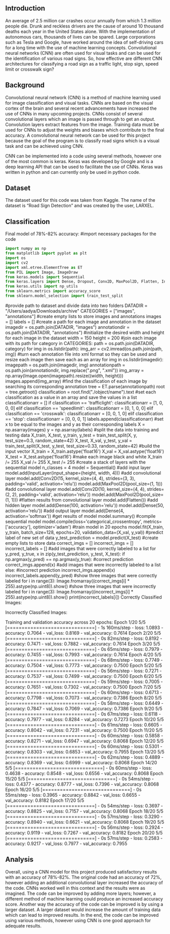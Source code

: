 ## Introduction

An average of 2.5 million car crashes occur annually from which 1.3 million people die. Drunk and reckless drivers are the cause of around 10 thousand deaths each year in the United States alone.  With the implementation of autonomous cars, thousands of lives can be spared. Large corporations such as Tesla and Google, have worked around the idea of self-driving cars for a long time with the use of machine learning concepts. Convolutional neural networks (CNN) are often used for visual tasks and can be used for the identification of various road signs. So, how effective are different CNN architectures for classifying a road sign as a traffic light, stop sign, speed limit or crosswalk sign? 
## Background

Convolutional neural network (CNN) is a method of machine learning used for image classification and visual tasks. CNNs are based on the visual cortex of the brain and several recent advancements have increased the use of CNNs in many upcoming projects. CNNs consist of several convolutional layers which an image is passed through to get an output. Convolution layers extract features from the image. Training data must be used for CNNs to adjust the weights and biases which contribute to the final accuracy. A convolutional neural network can be used for this project because the goal of the program is to classify road signs which is a visual task and can be achieved using CNN.  

CNN can be implemented into a code using several methods, however one of the most common is keras. Keras was developed by Google and is a deep learning API that can be used to facilitate the use of CNNs. Keras was written in python and can currently only be used in python code.

## Dataset
The dataset used for this code was taken from Kaggle. The name of the dataset is “Road Sign Detection” and was created by the user, LARXEL.
## Classification
Final model of 78%-82% accuracy:
#import necessary packages for the code
```python
import numpy as np
from matplotlib import pyplot as plt
import os
import cv2
import xml.etree.ElementTree as ET
from PIL import Image, ImageDraw
from keras.models import Sequential
from keras.layers import Dense, Dropout, Conv2D, MaxPool2D, Flatten, InputLayer
from keras.utils import np_utils
from sklearn.metrics import accuracy_score
from sklearn.model_selection import train_test_split
```
#provide path to dataset and divide data into two folders
DATADIR = "/Users/aadya/Downloads/archive"
CATEGORIES = ["images", "annotations"]
#create empty lists to store images and annotations
images = []
labels = []
#create a path for each image and annotation in the dataset
imagedir = os.path.join(DATADIR, "images")
annotationdir = os.path.join(DATADIR, "annotations")
#initialize the desired width and height for each image in the dataset
width = 150
height = 200
#join each image with its path
for category in CATEGORIES:
   path = os.path.join(DATADIR, category)
   for img in os.listdir(path):
       img_arr = cv2.imread(os.path.join(path, img))
#turn each annotation file into xml format so they can be used and resize each image then save each as an array
for img in os.listdir(imagedir):
   imagepath = os.path.join(imagedir, img)
   annotationpath = os.path.join(annotationdir, img.replace(".png", ".xml"))
   img_array = np.array(Image.open(imagepath).resize((width, height)))
   images.append(img_array)
#find the classification of each image by searching its corresponding annotation
   tree = ET.parse(annotationpath)
   root = tree.getroot()
   classification = root.find("./object/name").text
#set each classification as a value in an array and save the values in a list
classificationarr = []
   if classification == 'trafficlight':
       classificationarr = [1, 0, 0, 0]
   elif classification == 'speedlimit':
       classificationarr = [0, 1, 0, 0]
   elif classification == 'crosswalk':
       classificationarr = [0, 0, 1, 0]
   elif classification == 'stop':
       classificationarr = [0, 0, 0, 1]
   labels.append(classificationarr)
#set x to be equal to the images and y as their corresponding labels
X = np.asarray(images)
y = np.asarray(labels)
#split the data into training and testing data
X_train, X_test, y_train, y_test = train_test_split(X, y, test_size=0.3, random_state=42)
X_test, X_val, y_test, y_val = train_test_split(X_test, y_test, test_size=0.33, random_state=42)
#build the input vector
X_train = X_train.astype('float16')
X_val = X_val.astype('float16')
X_test = X_test.astype('float16')
#make each image black and white
X_train /= 255
X_val /= 255
X_test /= 255
#create a stack of layers with the sequential model
n_classes = 4
model = Sequential()
#add input layer
model.add(InputLayer(input_shape=(height, width, 4)))
#add convolutional layer
model.add(Conv2D(15, kernel_size=(4, 4), strides=(3, 3), padding='valid', activation='relu'))
model.add(MaxPool2D(pool_size=(1, 1)))
#add convolutional layer
model.add(Conv2D(10, kernel_size=(4, 4), strides=(2, 2), padding='valid', activation='relu'))
model.add(MaxPool2D(pool_size=(1, 1)))
#flatten results from convolutional layer
model.add(Flatten())
#add hidden layer
model.add(Dense(100, activation='relu'))
model.add(Dense(50, activation='relu'))
#add output layer
model.add(Dense(4, activation='softmax'))
#get results of model
model.summary()
#compile sequential model
model.compile(loss='categorical_crossentropy', metrics=['accuracy'], optimizer='adam')
#train model in 20 epochs
model.fit(X_train, y_train, batch_size=128, epochs=20, validation_data=(X_val, y_val))
#predict label of new set of data
y_test_prediction = model.predict(X_test)
#create empty lists to store data
correct_imgs = []
incorrect_imgs = []
incorrect_labels = []
#add images that were correctly labeled to a list
for y_pred, y_true, x in zip(y_test_prediction, y_test, X_test):
   if np.argmax(y_pred) == np.argmax(y_true):
       #correct prediction
       correct_imgs.append(x)
#add images that were incorrectly labeled to a list
   else:
       #incorrect prediction
       incorrect_imgs.append(x)
       incorrect_labels.append(y_pred)
#show three images that were correctly labeled
for i in range(3):
   Image.fromarray((correct_imgs[i] * 255).astype(np.uint8)).show()
#show three images that were incorrectly labeled
for i in range(3):
   Image.fromarray((incorrect_imgs[i] * 255).astype(np.uint8)).show()
   print(incorrect_labels[i])
Correctly Classified Images:

Incorrectly Classified Images:

Training and validation accuracy across 20 epochs:
Epoch 1/20
5/5 [==============================] - 1s 160ms/step - loss: 1.0893 - accuracy: 0.7064 - val_loss: 0.8169 - val_accuracy: 0.7614
Epoch 2/20
5/5 [==============================] - 0s 82ms/step - loss: 0.8192 - accuracy: 0.7471 - val_loss: 0.7882 - val_accuracy: 0.7614
Epoch 3/20
5/5 [==============================] - 0s 65ms/step - loss: 0.7979 - accuracy: 0.7455 - val_loss: 0.7993 - val_accuracy: 0.7614
Epoch 4/20
5/5 [==============================] - 0s 68ms/step - loss: 0.7749 - accuracy: 0.7504 - val_loss: 0.7773 - val_accuracy: 0.7500
Epoch 5/20
5/5 [==============================] - 0s 56ms/step - loss: 0.7271 - accuracy: 0.7537 - val_loss: 0.7499 - val_accuracy: 0.7500
Epoch 6/20
5/5 [==============================] - 0s 59ms/step - loss: 0.7005 - accuracy: 0.7651 - val_loss: 0.7302 - val_accuracy: 0.7500
Epoch 7/20
5/5 [==============================] - 0s 60ms/step - loss: 0.6713 - accuracy: 0.7798 - val_loss: 0.7073 - val_accuracy: 0.7386
Epoch 8/20
5/5 [==============================] - 0s 58ms/step - loss: 0.6449 - accuracy: 0.7847 - val_loss: 0.7069 - val_accuracy: 0.7386
Epoch 9/20
5/5 [==============================] - 0s 67ms/step - loss: 0.6118 - accuracy: 0.7977 - val_loss: 0.8284 - val_accuracy: 0.7273
Epoch 10/20
5/5 [==============================] - 0s 61ms/step - loss: 0.6605 - accuracy: 0.8042 - val_loss: 0.7231 - val_accuracy: 0.7500
Epoch 11/20
5/5 [==============================] - 0s 60ms/step - loss: 0.5858 - accuracy: 0.8271 - val_loss: 0.6947 - val_accuracy: 0.8068
Epoch 12/20
5/5 [==============================] - 0s 60ms/step - loss: 0.5301 - accuracy: 0.8303 - val_loss: 0.6853 - val_accuracy: 0.7955
Epoch 13/20
5/5 [==============================] - 0s 62ms/step - loss: 0.4889 - accuracy: 0.8369 - val_loss: 0.6999 - val_accuracy: 0.8068
Epoch 14/20
5/5 [==============================] - 0s 60ms/step - loss: 0.4638 - accuracy: 0.8548 - val_loss: 0.6556 - val_accuracy: 0.8068
Epoch 15/20
5/5 [==============================] - 0s 54ms/step - loss: 0.4377 - accuracy: 0.8777 - val_loss: 0.7396 - val_accuracy: 0.8068
Epoch 16/20
5/5 [==============================] - 0s 55ms/step - loss: 0.3965 - accuracy: 0.8842 - val_loss: 0.6655 - val_accuracy: 0.8182
Epoch 17/20
5/5 [==============================] - 0s 54ms/step - loss: 0.3697 - accuracy: 0.8825 - val_loss: 0.7157 - val_accuracy: 0.8068
Epoch 18/20
5/5 [==============================] - 0s 57ms/step - loss: 0.3290 - accuracy: 0.8940 - val_loss: 0.6621 - val_accuracy: 0.8068
Epoch 19/20
5/5 [==============================] - 0s 56ms/step - loss: 0.2924 - accuracy: 0.9119 - val_loss: 0.7267 - val_accuracy: 0.8182
Epoch 20/20
5/5 [==============================] - 0s 57ms/step - loss: 0.2583 - accuracy: 0.9217 - val_loss: 0.7977 - val_accuracy: 0.7955
## Analysis
Overall, using a CNN model for this project produced satisfactory results with an accuracy of 78%-82%. The original code had an accuracy of 72%, however adding an additional convolutional layer increased the accuracy of the code. CNNs worked well in this context and the results were as imagined. The code can be improved by adding more layers; however, a different method of machine learning could produce an increased accuracy score. Another way the accuracy of the code can be improved is by using a larger dataset. A larger dataset would increase the amount of training data which can lead to improved results. In the end, the code can be improved using various methods, however using CNN is one good approach for adequate results. 

